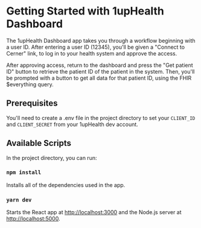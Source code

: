 # Getting Started with 1upHealth Dashboard

The 1upHealth Dashboard app takes you through a workflow beginning with a user ID. After entering a user ID (12345), you'll be given a "Connect to Cerner" link, to log in to your health system and approve the access.

After approving access, return to the dashboard and press the "Get patient ID" button to retrieve the patient ID of the patient in the system.
Then, you'll be prompted with a button to get all data for that patient ID, using the FHIR $everything query.

## Prerequisites

You'll need to create a .env file in the project directory to set your `CLIENT_ID` and `CLIENT_SECRET` from your 1upHealth dev account.

## Available Scripts

In the project directory, you can run:

### `npm install`

Installs all of the dependencies used in the app.

### `yarn dev`

Starts the React app at [http://localhost:3000](http://localhost:3000) and the Node.js server at [http://localhost:5000](http://localhost:5000).

